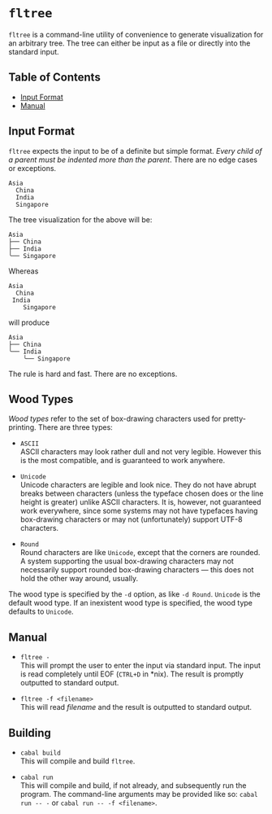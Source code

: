 # `fltree`
`fltree` is a command-line utility of convenience to generate visualization for
an arbitrary tree.  The tree can either be input as a file or directly into the
standard input.

## Table of Contents
* [Input Format](#input-format)
* [Manual](#manual)

## Input Format
`fltree` expects the input to be of a definite but simple format.  *Every child
of a parent must be indented more than the parent*.  There are no edge cases or
exceptions.

    Asia
      China
      India
      Singapore

The tree visualization for the above will be:

    Asia
    ├── China
    ├── India
    ╰── Singapore

Whereas

    Asia
      China
     India
        Singapore

will produce

    Asia
    ├── China
    ╰── India
        ╰── Singapore

The rule is hard and fast.  There are no exceptions.

## Wood Types
*Wood types* refer to the set of box-drawing characters used for
pretty-printing.  There are three types:
* `ASCII` \
  ASCII characters may look rather dull and not very legible.  However this is
  the most compatible, and is guaranteed to work anywhere.

* `Unicode` \
  Unicode characters are legible and look nice.  They do not have abrupt breaks
  between characters (unless the typeface chosen does or the line height is
  greater) unlike ASCII characters.  It is, however, not guaranteed work
  everywhere, since some systems may not have typefaces having box-drawing
  characters or may not (unfortunately) support UTF-8 characters.

* `Round` \
  Round characters are like `Unicode`, except that the corners are rounded.  A
  system supporting the usual box-drawing characters may not necessarily support
  rounded box-drawing characters — this does not hold the other way around,
  usually.

The wood type is specified by the `-d` option, as like `-d Round`.  `Unicode` is
the default wood type.  If an inexistent wood type is specified, the wood type
defaults to `Unicode`. 

## Manual
* `fltree -` \
  This will prompt the user to enter the input via standard input.  The input is
  read completely until EOF (`CTRL+D` in \*nix).  The result is promptly
  outputted to standard output.

* `fltree -f <filename>` \
  This will read *filename* and the result is outputted to standard output.

## Building
* `cabal build`\
  This will compile and build `fltree`.

* `cabal run`\
  This will compile and build, if not already, and subsequently run the program.
  The command-line arguments may be provided like so: `cabal run -- -` or `cabal
  run -- -f <filename>`.
